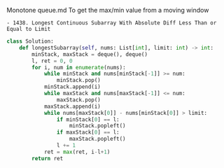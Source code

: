 Monotone queue.md
	To get the max/min value from a moving window

	- 1438. Longest Continuous Subarray With Absolute Diff Less Than or Equal to Limit

```python  
class Solution:  
    def longestSubarray(self, nums: List[int], limit: int) -> int:  
        minStack, maxStack = deque(), deque()  
        l, ret = 0, 0  
        for i, num in enumerate(nums):  
            while minStack and nums[minStack[-1]] >= num:  
                minStack.pop()  
            minStack.append(i)  
            while maxStack and nums[maxStack[-1]] <= num:  
                maxStack.pop()  
            maxStack.append(i)  
            while nums[maxStack[0]] - nums[minStack[0]] > limit:  
                if minStack[0] == l:  
                    minStack.popleft()  
                if maxStack[0] == l:  
                    maxStack.popleft()  
                l += 1  
            ret = max(ret, i-l+1)  
        return ret  
```


